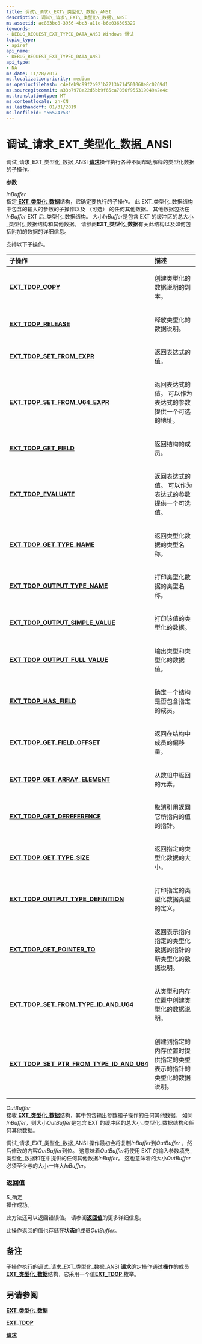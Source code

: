 ```yaml
---
title: 调试\_请求\_EXT\_类型化\_数据\_ANSI
description: 调试\_请求\_EXT\_类型化\_数据\_ANSI
ms.assetid: ac883bc8-3956-4bc3-a11e-b6e036305329
keywords:
- DEBUG_REQUEST_EXT_TYPED_DATA_ANSI Windows 调试
topic_type:
- apiref
api_name:
- DEBUG_REQUEST_EXT_TYPED_DATA_ANSI
api_type:
- NA
ms.date: 11/28/2017
ms.localizationpriority: medium
ms.openlocfilehash: c4efeb9c99f2b921b2213b714501068e8c0269d1
ms.sourcegitcommit: a33b7978e22d5bb9f65ca7056f955319049a2e4c
ms.translationtype: MT
ms.contentlocale: zh-CN
ms.lasthandoff: 01/31/2019
ms.locfileid: "56524753"
---
```

# <a name="debugrequestexttypeddataansi"></a>调试\_请求\_EXT\_类型化\_数据\_ANSI


调试\_请求\_EXT\_类型化\_数据\_ANSI [**请求**](request.md)操作执行各种不同帮助解释的类型化数据的子操作。

**参数**

<span id="InBuffer"></span><span id="inbuffer"></span><span id="INBUFFER"></span>*InBuffer*  
指定[ **EXT\_类型化\_数据**](https://msdn.microsoft.com/library/windows/hardware/ff545306)结构，它确定要执行的子操作。 此 EXT\_类型化\_数据结构中包含的输入的参数的子操作以及 （可选） 的任何其他数据。 其他数据包括在*InBuffer* EXT 后\_类型化\_数据结构。 大小*InBuffer*是包含 EXT 的缓冲区的总大小\_类型化\_数据结构和其他数据。 请参阅**EXT\_类型化\_数据**有关此结构以及如何包括附加的数据的详细信息。

支持以下子操作。

<table>
<colgroup>
<col width="50%" />
<col width="50%" />
</colgroup>
<thead>
<tr class="header">
<th align="left">子操作</th>
<th align="left">描述</th>
</tr>
</thead>
<tbody>
<tr class="odd">
<td align="left"><p><a href="ext-tdop-copy.md" data-raw-source="[&lt;strong&gt;EXT_TDOP_COPY&lt;/strong&gt;](ext-tdop-copy.md)"><strong>EXT_TDOP_COPY</strong></a></p></td>
<td align="left"><p>创建类型化的数据说明的副本。</p></td>
</tr>
<tr class="even">
<td align="left"><p><a href="ext-tdop-release.md" data-raw-source="[&lt;strong&gt;EXT_TDOP_RELEASE&lt;/strong&gt;](ext-tdop-release.md)"><strong>EXT_TDOP_RELEASE</strong></a></p></td>
<td align="left"><p>释放类型化的数据说明。</p></td>
</tr>
<tr class="odd">
<td align="left"><p><a href="ext-tdop-set-from-expr.md" data-raw-source="[&lt;strong&gt;EXT_TDOP_SET_FROM_EXPR&lt;/strong&gt;](ext-tdop-set-from-expr.md)"><strong>EXT_TDOP_SET_FROM_EXPR</strong></a></p></td>
<td align="left"><p>返回表达式的值。</p></td>
</tr>
<tr class="even">
<td align="left"><p><a href="ext-tdop-set-from-u64-expr.md" data-raw-source="[&lt;strong&gt;EXT_TDOP_SET_FROM_U64_EXPR&lt;/strong&gt;](ext-tdop-set-from-u64-expr.md)"><strong>EXT_TDOP_SET_FROM_U64_EXPR</strong></a></p></td>
<td align="left"><p>返回表达式的值。 可以作为表达式的参数提供一个可选的地址。</p></td>
</tr>
<tr class="odd">
<td align="left"><p><a href="ext-tdop-get-field.md" data-raw-source="[&lt;strong&gt;EXT_TDOP_GET_FIELD&lt;/strong&gt;](ext-tdop-get-field.md)"><strong>EXT_TDOP_GET_FIELD</strong></a></p></td>
<td align="left"><p>返回结构的成员。</p></td>
</tr>
<tr class="even">
<td align="left"><p><a href="ext-tdop-evaluate.md" data-raw-source="[&lt;strong&gt;EXT_TDOP_EVALUATE&lt;/strong&gt;](ext-tdop-evaluate.md)"><strong>EXT_TDOP_EVALUATE</strong></a></p></td>
<td align="left"><p>返回表达式的值。 可以作为表达式的参数提供一个可选值。</p></td>
</tr>
<tr class="odd">
<td align="left"><p><a href="ext-tdop-get-type-name.md" data-raw-source="[&lt;strong&gt;EXT_TDOP_GET_TYPE_NAME&lt;/strong&gt;](ext-tdop-get-type-name.md)"><strong>EXT_TDOP_GET_TYPE_NAME</strong></a></p></td>
<td align="left"><p>返回类型化数据的类型名称。</p></td>
</tr>
<tr class="even">
<td align="left"><p><a href="ext-tdop-output-type-name.md" data-raw-source="[&lt;strong&gt;EXT_TDOP_OUTPUT_TYPE_NAME&lt;/strong&gt;](ext-tdop-output-type-name.md)"><strong>EXT_TDOP_OUTPUT_TYPE_NAME</strong></a></p></td>
<td align="left"><p>打印类型化数据的类型名称。</p></td>
</tr>
<tr class="odd">
<td align="left"><p><a href="ext-tdop-output-simple-value.md" data-raw-source="[&lt;strong&gt;EXT_TDOP_OUTPUT_SIMPLE_VALUE&lt;/strong&gt;](ext-tdop-output-simple-value.md)"><strong>EXT_TDOP_OUTPUT_SIMPLE_VALUE</strong></a></p></td>
<td align="left"><p>打印该值的类型化的数据。</p></td>
</tr>
<tr class="even">
<td align="left"><p><a href="ext-tdop-output-full-value.md" data-raw-source="[&lt;strong&gt;EXT_TDOP_OUTPUT_FULL_VALUE&lt;/strong&gt;](ext-tdop-output-full-value.md)"><strong>EXT_TDOP_OUTPUT_FULL_VALUE</strong></a></p></td>
<td align="left"><p>输出类型和类型化的数据值。</p></td>
</tr>
<tr class="odd">
<td align="left"><p><a href="ext-tdop-has-field.md" data-raw-source="[&lt;strong&gt;EXT_TDOP_HAS_FIELD&lt;/strong&gt;](ext-tdop-has-field.md)"><strong>EXT_TDOP_HAS_FIELD</strong></a></p></td>
<td align="left"><p>确定一个结构是否包含指定的成员。</p></td>
</tr>
<tr class="even">
<td align="left"><p><a href="ext-tdop-get-field-offset.md" data-raw-source="[&lt;strong&gt;EXT_TDOP_GET_FIELD_OFFSET&lt;/strong&gt;](ext-tdop-get-field-offset.md)"><strong>EXT_TDOP_GET_FIELD_OFFSET</strong></a></p></td>
<td align="left"><p>返回在结构中成员的偏移量。</p></td>
</tr>
<tr class="odd">
<td align="left"><p><a href="ext-tdop-get-array-element.md" data-raw-source="[&lt;strong&gt;EXT_TDOP_GET_ARRAY_ELEMENT&lt;/strong&gt;](ext-tdop-get-array-element.md)"><strong>EXT_TDOP_GET_ARRAY_ELEMENT</strong></a></p></td>
<td align="left"><p>从数组中返回的元素。</p></td>
</tr>
<tr class="even">
<td align="left"><p><a href="ext-tdop-get-dereference.md" data-raw-source="[&lt;strong&gt;EXT_TDOP_GET_DEREFERENCE&lt;/strong&gt;](ext-tdop-get-dereference.md)"><strong>EXT_TDOP_GET_DEREFERENCE</strong></a></p></td>
<td align="left"><p>取消引用返回它所指向的值的指针。</p></td>
</tr>
<tr class="odd">
<td align="left"><p><a href="ext-tdop-get-type-size.md" data-raw-source="[&lt;strong&gt;EXT_TDOP_GET_TYPE_SIZE&lt;/strong&gt;](ext-tdop-get-type-size.md)"><strong>EXT_TDOP_GET_TYPE_SIZE</strong></a></p></td>
<td align="left"><p>返回指定的类型化数据的大小。</p></td>
</tr>
<tr class="even">
<td align="left"><p><a href="ext-tdop-output-type-definition.md" data-raw-source="[&lt;strong&gt;EXT_TDOP_OUTPUT_TYPE_DEFINITION&lt;/strong&gt;](ext-tdop-output-type-definition.md)"><strong>EXT_TDOP_OUTPUT_TYPE_DEFINITION</strong></a></p></td>
<td align="left"><p>打印指定的类型化数据类型的定义。</p></td>
</tr>
<tr class="odd">
<td align="left"><p><a href="ext-tdop-get-pointer-to.md" data-raw-source="[&lt;strong&gt;EXT_TDOP_GET_POINTER_TO&lt;/strong&gt;](ext-tdop-get-pointer-to.md)"><strong>EXT_TDOP_GET_POINTER_TO</strong></a></p></td>
<td align="left"><p>返回表示指向指定的类型化数据的指针的新类型化的数据说明。</p></td>
</tr>
<tr class="even">
<td align="left"><p><a href="ext-tdop-set-from-type-id-and-u64.md" data-raw-source="[&lt;strong&gt;EXT_TDOP_SET_FROM_TYPE_ID_AND_U64&lt;/strong&gt;](ext-tdop-set-from-type-id-and-u64.md)"><strong>EXT_TDOP_SET_FROM_TYPE_ID_AND_U64</strong></a></p></td>
<td align="left"><p>从类型和内存位置中创建类型化的数据说明。</p></td>
</tr>
<tr class="odd">
<td align="left"><p><a href="ext-tdop-set-ptr-from-type-id-and-u64.md" data-raw-source="[&lt;strong&gt;EXT_TDOP_SET_PTR_FROM_TYPE_ID_AND_U64&lt;/strong&gt;](ext-tdop-set-ptr-from-type-id-and-u64.md)"><strong>EXT_TDOP_SET_PTR_FROM_TYPE_ID_AND_U64</strong></a></p></td>
<td align="left"><p>创建到指定的内存位置时提供指定的类型表示的指针的类型化的数据说明。</p></td>
</tr>
</tbody>
</table>

 

<span id="OutBuffer"></span><span id="outbuffer"></span><span id="OUTBUFFER"></span>*OutBuffer*  
接收[ **EXT\_类型化\_数据**](https://msdn.microsoft.com/library/windows/hardware/ff545306)结构，其中包含输出参数和子操作的任何其他数据。 如同*InBuffer*，则大小*OutBuffer*是包含 EXT 的缓冲区的总大小\_类型化\_数据结构和任何其他数据。

调试\_请求\_EXT\_类型化\_数据\_ANSI 操作最初会将复制*InBuffer*到*OutBuffer* ，然后修改的内容*OutBuffer*到位。 这意味着*OutBuffer*将使用 EXT 的输入参数填充\_类型化\_数据和在中提供的任何其他数据*InBuffer*。 这也意味着的大小*OutBuffer*必须至少与的大小一样大*InBuffer*。

### <a name="span-idreturnvaluespanspan-idreturnvaluespanspan-idreturnvaluespanreturn-value"></a><span id="Return_Value"></span><span id="return_value"></span><span id="RETURN_VALUE"></span>返回值

<span id="S_OK"></span><span id="s_ok"></span>S\_确定  
操作成功。

此方法还可以返回错误值。 请参阅[**返回值**](https://msdn.microsoft.com/library/windows/hardware/ff549771)的更多详细信息。

此操作返回的值也存储在**状态**的成员*OutBuffer*。

<a name="remarks"></a>备注
-------

子操作执行的调试\_请求\_EXT\_类型化\_数据\_ANSI [**请求**](request.md)确定操作通过**操作**的成员[ **EXT\_类型化\_数据**](https://msdn.microsoft.com/library/windows/hardware/ff545306)结构，它采用一个值[**EXT\_TDOP** ](https://msdn.microsoft.com/library/windows/hardware/ff544529)枚举。

## <a name="span-idseealsospansee-also"></a><span id="see_also"></span>另请参阅


[**EXT\_类型化\_数据**](https://msdn.microsoft.com/library/windows/hardware/ff545306)

[**EXT\_TDOP**](https://msdn.microsoft.com/library/windows/hardware/ff544529)

[**请求**](request.md)

 

 






